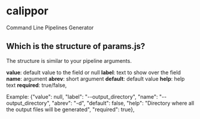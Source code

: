 # calippor
Command Line Pipelines Generator

## Which is the structure of params.js?
The structure is similar to your pipeline arguments.

**value**: default value to the field or null
**label**: text to show over the field
**name**: argument
**abrev**: short argument
**default**: default value
**help**: help text
**required**: true/false,

Example:
{"value": null, "label": "--output_directory", "name": "--output_directory", "abrev": "-d", "default": false, "help": "Directory where all the output files will be generated", "required": true},
